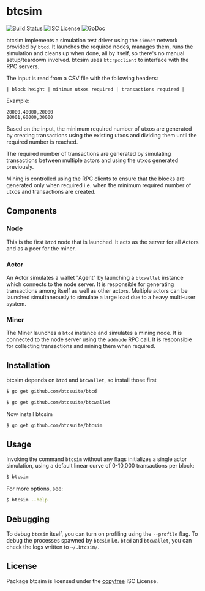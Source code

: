btcsim
=======

[![Build Status](http://img.shields.io/travis/btcsuite/btcsim.svg)](https://travis-ci.org/btcsuite/btcsim)
[![ISC License](http://img.shields.io/badge/license-ISC-blue.svg)](http://copyfree.org)
[![GoDoc](https://img.shields.io/badge/godoc-reference-blue.svg)](http://godoc.org/github.com/btcsuite/btcsim)

btcsim implements a simulation test driver using the `simnet` network provided
by `btcd`. It launches the required nodes, manages them, runs the simulation
and cleans up when done, all by itself, so there's no manual setup/teardown
involved. btcsim uses `btcrpcclient` to interface with the RPC servers.

The input is read from a CSV file with the following headers:

    | block height | minimum utxos required | transactions required |

Example:

    20000,40000,20000
    20001,60000,30000

Based on the input, the minimum required number of utxos are generated by
creating transactions using the existing utxos and dividing them until the
required number is reached.

The required number of transactions are generated by simulating transactions
between multiple actors and using the utxos generated previously.

Mining is controlled using the RPC clients to ensure that the blocks are
generated only when required i.e. when the minimum required number of utxos and
transactions are created.

## Components

### Node

This is the first `btcd` node that is launched. It acts as the server for all
Actors and as a peer for the miner.

### Actor

An Actor simulates a wallet "Agent" by launching a `btcwallet` instance which
connects to the node server. It is responsible for generating
transactions among itself as well as other actors. Multiple actors can be
launched simultaneously to simulate a large load due to a heavy multi-user
system.

### Miner

The Miner launches a `btcd` instance and simulates a mining node. It is
connected to the node server using the `addnode` RPC call. It is
responsible for collecting transactions and mining them when required.

## Installation

btcsim depends on `btcd` and `btcwallet`, so install those first

```bash
$ go get github.com/btcsuite/btcd
```

```bash
$ go get github.com/btcsuite/btcwallet
```

Now install btcsim

```bash
$ go get github.com/btcsuite/btcsim
```

## Usage

Invoking the command `btcsim` without any flags initializes a single actor
simulation, using a default linear curve of 0-10,000 transactions per block:

```bash
$ btcsim
```

For more options, see:

```bash
$ btcsim --help
```

## Debugging

To debug `btcsim` itself, you can turn on profiling using the `--profile` flag.
To debug the processes spawned by `btcsim` i.e. `btcd` and `btcwallet`, you can
check the logs written to `~/.btcsim/`.

## License

Package btcsim is licensed under the [copyfree](http://copyfree.org) ISC
License.
